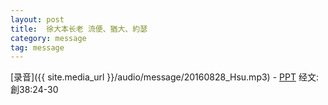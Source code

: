 ```yaml
---
layout: post
title:  徐大本长老 流便、猶大、約瑟
category: message
tag: message
---
```


[录音]({{ site.media_url }}/audio/message/20160828_Hsu.mp3) - [PPT](https://1drv.ms/p/s!AqLDbY3r4i9UhRVtrrzZhOINpQwz)
经文: 創38:24-30

